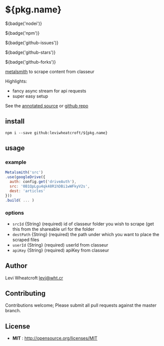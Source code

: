 # ${pkg.name}

${badge('nodei')}

${badge('npm')}

${badge('github-issues')}

${badge('github-stars')}

${badge('github-forks')}

[metalsmith](https://metalsmith.io) to scrape content from classeur

Highlights:

 * fancy async stream for api requests
 * super easy setup

See the [annotated source][annotated source] or [github repo][github repo]

## install

`npm i --save github:leviwheatcroft/${pkg.name}`

## usage


### example

```javascript
Metalsmith('src')
.use(googleDrive({
  auth: config.get('driveAuth'),
  src: '0B1QpLgu4qk48R1hDBi1wWFkyV2s',
  dest: 'articles'
}))
.build( ... )
```

### options

 * `srcId` {String} (required) id of classeur folder you wish to scrape (get this from the shareable url for the folder
 * `destPath` {String} (required) the path under which you want to place the scraped files
 * `userId` {String} (required) userId from classeur
 * `apiKey` {String} (required) apiKey from classeur

## Author

Levi Wheatcroft <levi@wht.cr>

## Contributing

Contributions welcome; Please submit all pull requests against the master
branch.

## License

 - **MIT** : http://opensource.org/licenses/MIT

[annotated source]: https://leviwheatcroft.github.io/${pkg.name} "fancy annotated source"
[github repo]: https://github.com/leviwheatcroft/${pkg.name} "github repo"
